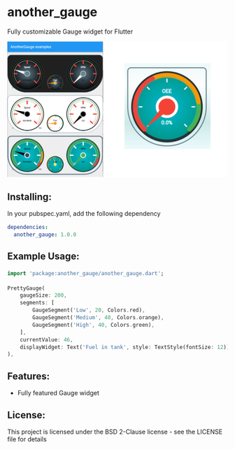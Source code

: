 # another_gauge
Fully customizable Gauge widget for Flutter

<img src="https://github.com/BS-Wissem/another_gauge/raw/main/GaugeExample.png" >

## Installing:
In your pubspec.yaml, add the following dependency
```yaml
dependencies:
  another_gauge: 1.0.0
```

## Example Usage:
```dart
import 'package:another_gauge/another_gauge.dart';

PrettyGauge(
    gaugeSize: 200,
    segments: [
        GaugeSegment('Low', 20, Colors.red),
        GaugeSegment('Medium', 40, Colors.orange),
        GaugeSegment('High', 40, Colors.green),
    ],
    currentValue: 46,
    displayWidget: Text('Fuel in tank', style: TextStyle(fontSize: 12)),
),

```
## Features:
* Fully featured Gauge widget


## License:
This project is licensed under the BSD 2-Clause license - see the LICENSE file for details